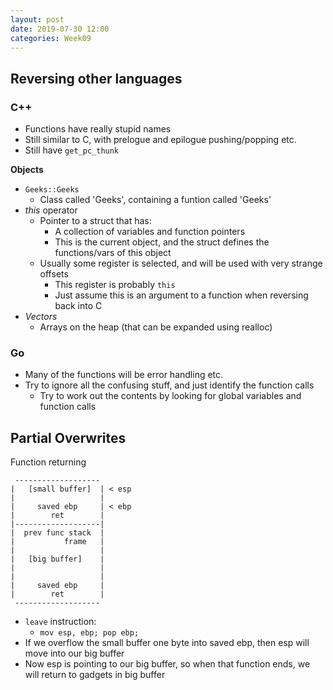 ```yaml
---
layout: post
date: 2019-07-30 12:00
categories: Week09
---
```


## Reversing other languages
### C++
* Functions have really stupid names
* Still similar to C, with prelogue and epilogue pushing/popping etc.
* Still have `get_pc_thunk`

**Objects**
* `Geeks::Geeks`  
  * Class called 'Geeks', containing a funtion called 'Geeks'
* _this_ operator
  * Pointer to a struct that has:
    * A collection of variables and function pointers
    * This is the current object, and the struct defines the functions/vars of this object
  * Usually some register is selected, and will be used with very strange offsets
    * This register is probably `this`
    * Just assume this is an argument to a function when reversing back into C
* _Vectors_
  * Arrays on the heap (that can be expanded using realloc)

### Go
* Many of the functions will be error handling etc.
* Try to ignore all the confusing stuff, and just identify the function calls
  * Try to work out the contents by looking for global variables and function calls

## Partial Overwrites
Function returning
```
 -------------------
|   [small buffer]  | < esp
|                   |
|     saved ebp     | < ebp
|        ret        |
|-------------------|
|  prev func stack  |
|           frame   |
|                   |
|   [big buffer]    |
|                   |
|                   |
|     saved ebp     |
|        ret        |
 -------------------
```

* `leave` instruction:
  * `mov esp, ebp; pop ebp;`
* If we overflow the small buffer one byte into saved ebp, then esp will move into our big buffer
* Now esp is pointing to our big buffer, so when that function ends, we will return to gadgets in big buffer
